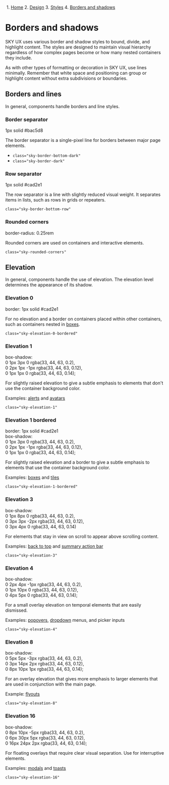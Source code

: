              

 1.  [Home](/skyux/)
2.  [Design](/skyux/design.md)
3.  [Styles](/skyux/design/styles.md)
4.  [Borders and shadows](/skyux/design/styles/borders.md)

Borders and shadows
===================

SKY UX uses various border and shadow styles to bound, divide, and highlight content. The styles are designed to maintain visual hierarchy regardless of how complex pages become or how many nested containers they include.

As with other types of formatting or decoration in SKY UX, use lines minimally. Remember that white space and positioning can group or highlight content without extra subdivisions or boundaries.

Borders and lines
-----------------

In general, components handle borders and line styles.

### Border separator

1px solid #bac5d8

The border separator is a single-pixel line for borders between major page elements.

*   `class="sky-border-bottom-dark"`
*   `class="sky-border-dark"`

### Row separator

1px solid #cad2e1

The row separator is a line with slightly reduced visual weight. It separates items in lists, such as rows in grids or repeaters.

`class="sky-border-bottom-row"`

### Rounded corners

border-radius: 0.25rem

Rounded corners are used on containers and interactive elements.

`class="sky-rounded-corners"`

Elevation
---------

In general, components handle the use of elevation. The elevation level determines the appearance of its shadow.

### Elevation 0

border: 1px solid #cad2e1

For no elevation and a border on containers placed within other containers, such as containers nested in [boxes](/skyux/components/box.md).

`class="sky-elevation-0-bordered"`

### Elevation 1

box-shadow:  
0 1px 3px 0 rgba(33, 44, 63, 0.2),  
0 2px 1px -1px rgba(33, 44, 63, 0.12),  
0 1px 1px 0 rgba(33, 44, 63, 0.14);

For slightly raised elevation to give a subtle emphasis to elements that don't use the container background color.  
  
Examples: [alerts](/skyux/components/alert.md) and [avatars](/skyux/components/avatar.md)

`class="sky-elevation-1"`

### Elevation 1 bordered

border: 1px solid #cad2e1  
box-shadow:  
0 1px 3px 0 rgba(33, 44, 63, 0.2),  
0 2px 1px -1px rgba(33, 44, 63, 0.12),  
0 1px 1px 0 rgba(33, 44, 63, 0.14);

For slightly raised elevation and a border to give a subtle emphasis to elements that use the container background color.  
  
Examples: [boxes](/skyux/components/box.md) and [tiles](/skyux/components/tile.md)

`class="sky-elevation-1-bordered"`

### Elevation 3

box-shadow:  
0 1px 8px 0 rgba(33, 44, 63, 0.2),  
0 3px 3px -2px rgba(33, 44, 63, 0.12),  
0 3px 4px 0 rgba(33, 44, 63, 0.14)

For elements that stay in view on scroll to appear above scrolling content.  
  
Examples: [back to top](/skyux/components/back-to-top.md) and [summary action bar](/skyux/components/summary-action-bar.md)

`class="sky-elevation-3"`

### Elevation 4

box-shadow:  
0 2px 4px -1px rgba(33, 44, 63, 0.2),  
0 1px 10px 0 rgba(33, 44, 63, 0.12),  
0 4px 5px 0 rgba(33, 44, 63, 0.14);

For a small overlay elevation on temporal elements that are easily dismissed.  
  
Examples: [popovers](/skyux/components/popover.md), [dropdown](/skyux/components/dropdown.md) menus, and picker inputs

`class="sky-elevation-4"`

### Elevation 8

box-shadow:  
0 5px 5px -3px rgba(33, 44, 63, 0.2),  
0 3px 14px 2px rgba(33, 44, 63, 0.12),  
0 8px 10px 1px rgba(33, 44, 63, 0.14);

For an overlay elevation that gives more emphasis to larger elements that are used in conjunction with the main page.  
  
Example: [flyouts](/skyux/components/flyout.md)

`class="sky-elevation-8"`

### Elevation 16

box-shadow:  
0 8px 10px -5px rgba(33, 44, 63, 0.2),  
0 6px 30px 5px rgba(33, 44, 63, 0.12),  
0 16px 24px 2px rgba(33, 44, 63, 0.14);

For floating overlays that require clear visual separation. Use for interruptive elements.  
  
Examples: [modals](/skyux/components/modal.md) and [toasts](/skyux/components/toast.md)

`class="sky-elevation-16"`